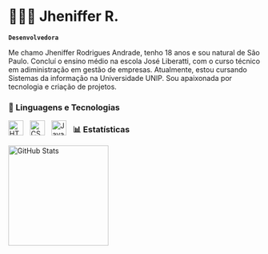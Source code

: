 # 👩🏻‍💻 Jheniffer R. 

**`Desenvolvedora`**

Me chamo Jheniffer Rodrigues Andrade, tenho 18 anos e sou natural de São Paulo. Concluí o ensino médio na escola José Liberatti, com o curso técnico em adiministração em gestão de empresas. Atualmente, estou cursando Sistemas da informação na Universidade UNIP. Sou apaixonada por tecnologia e criação de projetos.

### 🤖 Linguagens e Tecnologias

<img 
    align="left" 
    alt="HTML"
    title="HTML" 
    width="30px" 
    style="padding-right: 10px;" 
    src="https://cdn.jsdelivr.net/gh/devicons/devicon@latest/icons/html5/html5-original.svg" 
/>
<img 
    align="left" 
    alt="CSS" 
    title="CSS"
    width="30px" 
    style="padding-right: 10px;" 
    src="https://cdn.jsdelivr.net/gh/devicons/devicon@latest/icons/css3/css3-original.svg" 
/>
<img 
    align="left" 
    alt="JavaScript" 
    title="JavaScript"
    width="30px" 
    style="padding-right: 10px;" 
    src="https://cdn.jsdelivr.net/gh/devicons/devicon@latest/icons/javascript/javascript-original.svg" 
/>

### 📊 Estatísticas

<p>
<img 
      align="left" 
      alt="GitHub Stats" 
      height="200" 
      src="https://github-readme-stats.vercel.app/api/top-langs/?username=jheni0210h&theme=tokyonight&layout=compact&custom_title=Tecnologias&langs_count=9" 
  />

</p>
